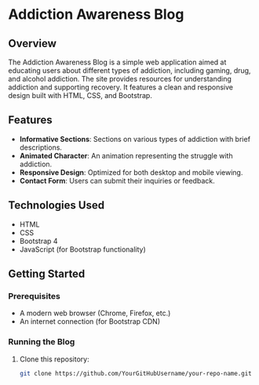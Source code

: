 
# Addiction Awareness Blog

## Overview
The Addiction Awareness Blog is a simple web application aimed at educating users about different types of addiction, including gaming, drug, and alcohol addiction. The site provides resources for understanding addiction and supporting recovery. It features a clean and responsive design built with HTML, CSS, and Bootstrap.

## Features
- **Informative Sections**: Sections on various types of addiction with brief descriptions.
- **Animated Character**: An animation representing the struggle with addiction.
- **Responsive Design**: Optimized for both desktop and mobile viewing.
- **Contact Form**: Users can submit their inquiries or feedback.

## Technologies Used
- HTML
- CSS
- Bootstrap 4
- JavaScript (for Bootstrap functionality)

## Getting Started

### Prerequisites
- A modern web browser (Chrome, Firefox, etc.)
- An internet connection (for Bootstrap CDN)

### Running the Blog
1. Clone this repository:
   ```bash
   git clone https://github.com/YourGitHubUsername/your-repo-name.git
